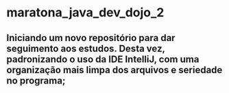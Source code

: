 # maratona_java_dev_dojo_2

## Iniciando um novo repositório para dar seguimento aos estudos. Desta vez, padronizando o uso da IDE IntelliJ, com uma organização mais limpa dos arquivos e seriedade no programa;

